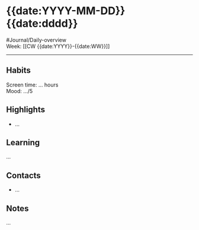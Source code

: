 # {{date:YYYY-MM-DD}} {{date:dddd}}  
#Journal/Daily-overview  
Week: [[CW {{date:YYYY}}-{{date:WW}}]]  
  
---  
  
## Habits  

  
Screen time: … hours  
Mood: …/5  
  
## Highlights  
- …  
  
## Learning  
…  
  
## Contacts  
- …  
  
## Notes  
…